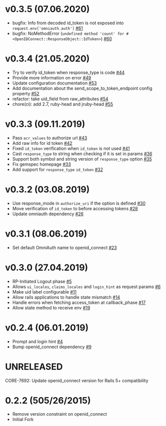 
# v0.3.5 (07.06.2020)

- bugfix: Info from decoded id_token is not exposed into `request.env['omniauth.auth']` [#61](https://github.com/m0n9oose/omniauth_openid_connect/pull/61)
- bugfix: NoMethodError (`undefined method 'count' for #<OpenIDConnect::ResponseObject::IdToken>`) [#60](https://github.com/m0n9oose/omniauth_openid_connect/pull/60)

# v0.3.4 (21.05.2020)

- Try to verify id_token when response_type is code [#44](https://github.com/m0n9oose/omniauth_openid_connect/pull/44)
- Provide more information on error [#49](https://github.com/m0n9oose/omniauth_openid_connect/pull/49)
- Update configuration documentation [#53](https://github.com/m0n9oose/omniauth_openid_connect/pull/53)
- Add documentation about the send_scope_to_token_endpoint config property [#52](https://github.com/m0n9oose/omniauth_openid_connect/pull/52)
- refactor: take uid_field from raw_attributes [#54](https://github.com/m0n9oose/omniauth_openid_connect/pull/54)
- chore(ci): add 2.7, ruby-head and jruby-head [#55](https://github.com/m0n9oose/omniauth_openid_connect/pull/55)

# v0.3.3 (09.11.2019)

- Pass `acr_values` to authorize url [#43](https://github.com/m0n9oose/omniauth_openid_connect/pull/43)
- Add raw info for id token [#42](https://github.com/m0n9oose/omniauth_openid_connect/pull/42)
- Fixed `id_token` verification when `id_token` is not used [#41](https://github.com/m0n9oose/omniauth_openid_connect/pull/41)
- Cast `response_type` to string when checking if it is set in params [#36](https://github.com/m0n9oose/omniauth_openid_connect/pull/36)
- Support both symbol and string version of `response_type` option [#35](https://github.com/m0n9oose/omniauth_openid_connect/pull/35)
- Fix gemspec homepage [#33](https://github.com/m0n9oose/omniauth_openid_connect/pull/33)
- Add support for `response_type` `id_token` [#32](https://github.com/m0n9oose/omniauth_openid_connect/pull/32)

# v0.3.2 (03.08.2019)

- Use response_mode in `authorize_uri` if the option is defined [#30](https://github.com/m0n9oose/omniauth_openid_connect/pull/30)
- Move verification of `id_token` to before accessing tokens [#28](https://github.com/m0n9oose/omniauth_openid_connect/pull/28)
- Update omniauth dependency [#26](https://github.com/m0n9oose/omniauth_openid_connect/pull/26)

# v0.3.1 (08.06.2019)

- Set default OmniAuth name to openid_connect [#23](https://github.com/m0n9oose/omniauth_openid_connect/pull/23)

# v0.3.0 (27.04.2019)

- RP-Initiated Logout phase [#5](https://github.com/m0n9oose/omniauth_openid_connect/pull/5)
- Allows `ui_locales`, `claims_locales` and `login_hint` as request params [#6](https://github.com/m0n9oose/omniauth_openid_connect/pull/6)
- Make uid label configurable [#11](https://github.com/m0n9oose/omniauth_openid_connect/pull/11)
- Allow rails applications to handle state mismatch [#14](https://github.com/m0n9oose/omniauth_openid_connect/pull/14)
- Handle errors when fetching access_token at callback_phase [#17](https://github.com/m0n9oose/omniauth_openid_connect/pull/17)
- Allow state method to receive env [#19](https://github.com/m0n9oose/omniauth_openid_connect/pull/19)

# v0.2.4 (06.01.2019)

- Prompt and login hint [#4](https://github.com/m0n9oose/omniauth_openid_connect/pull/4)
- Bump openid_connect dependency [#9](https://github.com/m0n9oose/omniauth_openid_connect/pull/9)


# UNRELEASED

CORE-7692: Update openid_connect version for Rails 5+ compatibility

# 0.2.2 (505/26/2015)

- Remove version constraint on openid_connect
- Initial Fork
